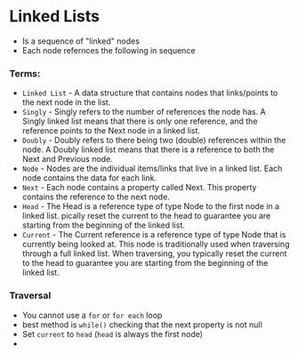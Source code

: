 # Linked Lists

- Is a sequence of "linked" nodes
- Each node refernces the following in sequence

### Terms:

- `Linked List` - A data structure that contains nodes that links/points to the next node in the list.
- `Singly` - Singly refers to the number of references the node has. A Singly linked list means that there is only one reference, and the reference points to the Next node in a linked list.
- `Doubly` - Doubly refers to there being two (double) references within the node. A Doubly linked list means that there is a reference to both the Next and Previous node.
- `Node` - Nodes are the individual items/links that live in a linked list. Each node contains the data for each link.
- `Next` - Each node contains a property called Next. This property contains the reference to the next node.
- `Head` - The Head is a reference type of type Node to the first node in a linked list.
pically reset the current to the head to guarantee you are starting from the beginning of the linked list.
- `Current` - The Current reference is a reference type of type Node that is currently being looked at. This node is traditionally used when traversing through a full linked list. When traversing, you typically reset the current to the head to guarantee you are starting from the beginning of the linked list.

### Traversal

- You cannot use a `for` or `for each` loop
- best method is `while()` checking that the next property is not null
- Set `current` to `head` (`head` is always the first node)
-
